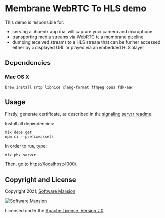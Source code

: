 # Membrane WebRTC To HLS demo

This demo is responsible for:
* serving a phoenix app that will capture your camera and microphone
* transporting media streams via WebRTC to a membrane pipeline
* dumping received streams to a HLS stream that can be further accessed either by a displayed URL or played via an embedded HLS player

## Dependencies

### Mac OS X

```
brew install srtp libnice clang-format ffmpeg opus fdk-aac
```

## Usage

Firstly, generate certificate, as described in the [signaling server readme](https://github.com/membraneframework/membrane_demo/tree/master/webrtc/simple#https). 

Install all dependencies:
```
mix deps.get
npm ci --prefix=assets
```

In order to run, type:
```
mix phx.server
```

Then, go to <https://localhost:4000/>.

## Copyright and License

Copyright 2021, [Software Mansion](https://swmansion.com/?utm_source=git&utm_medium=readme&utm_campaign=membrane)

[![Software Mansion](https://logo.swmansion.com/logo?color=white&variant=desktop&width=200&tag=membrane-github)](https://swmansion.com/?utm_source=git&utm_medium=readme&utm_campaign=membrane)

Licensed under the [Apache License, Version 2.0](LICENSE)
